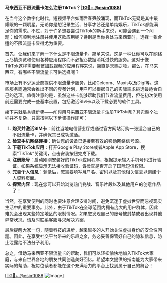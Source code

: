 **马来西亚不限流量卡怎么注册TikTok？[[TG💪+ @esim1088](https://t.me/s/esim1088)]**

在当今这个数字化时代，短视频平台如雨后春笋般涌现，而TikTok无疑是其中最耀眼的一颗明星。无论你是想记录生活、分享才艺还是单纯娱乐，TikTok都能满足你的需求。不过，对于许多想要尝试TikTok的新手来说，可能会遇到一个问题：如何顺利地注册并使用这款应用呢？特别是当你身处马来西亚时，选择一张合适的不限流量卡显得尤为重要。

首先，让我们来了解一下什么是不限流量卡。简单来说，这是一种让你可以在网络上尽情浏览和使用各种应用程序而不必担心数据消耗过快的服务。这对于像TikTok这样需要频繁加载视频的应用程序来说，简直是天赐之物。那么，在马来西亚，有哪些不限流量卡可供选择呢？

市场上有不少运营商提供不限流量卡服务，比如Celcom、Maxis以及Digi等。这些服务商通常会推出不同的套餐计划，用户可以根据自己的实际需求挑选最适合自己的选项。值得注意的是，虽然这些卡能够帮助我们节省流量费用，但在初次使用前还需要完成一些基本设置，包括激活SIM卡以及下载必要的软件工具。

接下来就是关键步骤——如何用马来西亚不限流量卡注册TikTok呢？其实整个过程并不复杂，只需按照以下步骤操作即可：

1. **购买并激活SIM卡**：前往当地电信营业厅或通过官方网站订购一张适合自己的不限流量卡，并确保其已成功激活。
2. **检查手机网络连接**：确认您的设备已连接至有效的移动网络信号源。
3. **下载TikTok应用**：打开Google Play Store或者Apple App Store，搜索“TikTok”关键词，点击安装按钮完成下载。
4. **注册账号**：启动刚刚安装好的TikTok应用程序，根据提示输入手机号码进行验证。如果系统显示无法接收验证码，请检查是否开启了国际短信权限。
5. **完善个人信息**：登录后，您需要填写用户名、密码以及其他相关信息以创建个人资料页面。
6. **探索内容**：现在您可以开始浏览热门挑战、音乐片段以及其他用户的创意作品了！

当然，在享受便利的同时也要注意合理安排时间，避免沉迷于虚拟世界而忽视现实生活中的重要事务。此外，由于TikTok在全球范围内拥有庞大的用户群体，因此难免会出现某些特定地区的限制情况。如果您发现自己的账号被封禁或者出现其他异常状况，请及时联系客服寻求解决方案。

最后提醒大家一句，随着科技的进步，越来越多的人开始关注虚拟身份的安全性问题。因此，在享受社交平台带来的乐趣之余，务必妥善保管好自己的隐私信息，防止泄露给不法分子利用。

总之，借助马来西亚不限流量卡的帮助，我们可以轻松愉快地加入TikTok大家庭，与来自世界各地的朋友共同创造美好回忆。希望本文提供的指南能为大家带来实际的帮助，祝每位读者都能在这个充满活力的平台上找到属于自己的舞台！

[[TG💪+ @esim1088](https://t.me/s/esim1088) ![Image](https://i.postimg.cc/4NQfJmqS/Snipaste-2025-05-13-00-14-12.png)]